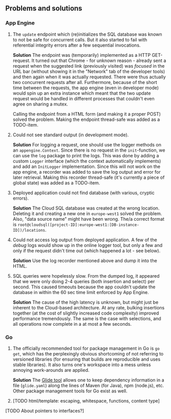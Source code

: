 Problems and solutions
----------------------

### App Engine

1.  The `update` endpoint which (re)initializes the SQL database was known to not be safe for concurrent calls. But it
    also started to fail with referential integrity errors after a few sequential invocations.
    
    **Solution** The endpoint was (temporarily) implemented as a HTTP GET-request. It turned out that Chrome - for
    unknown reason - already sent a request when the suggested link (previously visited) was *focused* in the URL bar
    (without showing it in the "Network" tab of the developer tools) and then again when it was actually requested.
    There were thus actually two concurrent requests after all. Furthermore, because of the short time between the
    requests, the app engine (even in developer mode) would spin up an extra instance which meant that the two update
    request would be handled in different processes that couldn't even agree on sharing a mutex.
    
    Calling the endpoint from a HTML form (and making it a proper POST) solved the problem. Making the endpoint
    thread-safe was added as a TODO-item.

2.  Could not see standard output (in development mode).
    
    **Solution** For logging a request, one should use the logger methods on an `appengine.Context`. Since there is no
    request in the `init`-function, we can use the `log` package to print the logs. This was done by adding a custom
    `Logger` interface (which the context automatically implements) and add an `InitLogger` implementation. Since this
    will not work on the app engine, a recorder was added to save the log output and error for later retrieval. Making
    this recorder thread-safe (it's currently a piece of global state) was added as a TODO-item.

3.  Deployed application could not find database (with various, cryptic errors).
   
    **Solution** The Cloud SQL database was created at the wrong location. Deleting it and creating a new one in
    `europe-west1` solved the problem. Also, "data source name" might have been wrong. The/a correct format is
    `root@cloudsql([project-ID]:europe-west1:[DB-instance-ID])/locations`.

4.  Could not access log output from deployed application. A few of the *debug* logs would show up in the online logger
    tool, but only a few and only if the request didn't time out (which happened a lot - see below).
    
    **Solution** Use the log recorder mentioned above and dump it into the HTML.

5.  SQL queries were hopelessly slow. From the dumped log, it appeared that we were only doing 2-4 queries (both
    insertion and select) per second. This caused timeouts because the app couldn't update the database in within the
    60 sec time limit enforced by App Engine.
    
    **Solution** The cause of the high latency is unknown, but might just be inherent to the Cloud-based architecture.
    At any rate, bulking insertions together (at the cost of slightly increased code complexity) improved performance
    tremendously. The same is the case with selections, and all operations now complete in a at most a few seconds.

### Go

1.  The officially recommended tool for package management in Go is `go get`, which has the perplexingly obvious
    shortcoming of not referring to versioned libraries (for ensuring that builds are reproducible and uses stable
    libraries). It also turns one's workspace into a mess unless annoying work-arounds are applied.
    
    **Solution** The [Glide tool](https://glide.sh/) allows one to keep dependency information in a file (`glide.yaml`)
    along the lines of Maven (for Java), npm (node.js), etc. Other package management tools for Go exist as well.

2.  [TODO html/template: escaping, whitespace, functions, content type]

[TODO About pointers to interfaces?]
